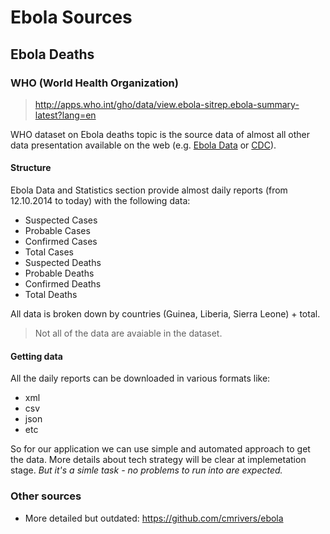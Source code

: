 # Ebola Sources

## Ebola Deaths

### WHO (World Health Organization)

> http://apps.who.int/gho/data/view.ebola-sitrep.ebola-summary-latest?lang=en

WHO dataset on Ebola deaths topic is the source data of 
almost all other data presentation available on the web 
(e.g. [Ebola Data](https://who-ocr.github.io/ebola-data/) or 
[CDC](http://www.cdc.gov/vhf/ebola/outbreaks/2014-west-africa/index.html)).

#### Structure

Ebola Data and Statistics section provide almost daily reports (from 12.10.2014 to today) with the following data:
- Suspected Cases
- Probable Cases
- Confirmed Cases
- Total Cases
- Suspected Deaths
- Probable Deaths
- Confirmed Deaths
- Total Deaths

All data is broken down by countries (Guinea, Liberia, Sierra Leone) + total.

> Not all of the data are avaiable in the dataset.

#### Getting data

All the daily reports can be downloaded in various formats like:
- xml
- csv
- json
- etc

So for our application we can use simple and automated approach to get the data.
More details about tech strategy will be clear at implemetation stage. *But it's
a simle task - no problems to run into are expected.*

### Other sources

- More detailed but outdated: https://github.com/cmrivers/ebola
